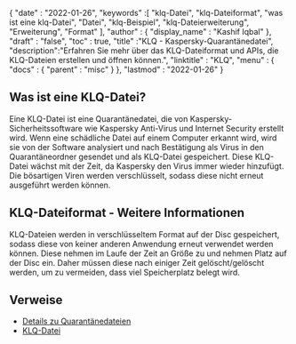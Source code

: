 {
  "date" : "2022-01-26",
  "keywords" :[ "klq-Datei", "klq-Dateiformat", "was ist eine klq-Datei", "Datei", "klq-Beispiel", "klq-Dateierweiterung", "Erweiterung", "Format" ],
  "author" : {
    "display_name" : "Kashif Iqbal"
},
  "draft" : "false",
  "toc" : true,
  "title" :"KLQ - Kaspersky-Quarantänedatei",
  "description":"Erfahren Sie mehr über das KLQ-Dateiformat und APIs, die KLQ-Dateien erstellen und öffnen können.",
  "linktitle" : "KLQ",
  "menu" : {
    "docs" : {
      "parent" : "misc"
}
},
  "lastmod" : "2022-01-26"
}

## Was ist eine KLQ-Datei?

Eine KLQ-Datei ist eine Quarantänedatei, die von Kaspersky-Sicherheitssoftware wie Kaspersky Anti-Virus und Internet Security erstellt wird. Wenn eine schädliche Datei auf einem Computer erkannt wird, wird sie von der Software analysiert und nach Bestätigung als Virus in den Quarantäneordner gesendet und als KLQ-Datei gespeichert. Diese KLQ-Datei wächst mit der Zeit, da Kaspersky den Virus immer wieder hinzufügt. Die bösartigen Viren werden verschlüsselt, sodass diese nicht erneut ausgeführt werden können.

## KLQ-Dateiformat - Weitere Informationen

KLQ-Dateien werden in verschlüsseltem Format auf der Disc gespeichert, sodass diese von keiner anderen Anwendung erneut verwendet werden können. Diese nehmen im Laufe der Zeit an Größe zu und nehmen Platz auf der Disc ein. Daher müssen diese nach einiger Zeit gelöscht/gelöscht werden, um zu vermeiden, dass viel Speicherplatz belegt wird.

## Verweise

* [Details zu Quarantänedateien](https://forum.kaspersky.com/)
* [KLQ-Datei](https://forum.kaspersky.com/?q=klq%20file)

